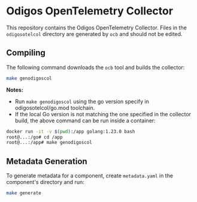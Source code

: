 # Odigos OpenTelemetry Collector

This repository contains the Odigos OpenTelemetry Collector.
Files in the `odigosotelcol` directory are generated by `ocb` and should not be edited.

## Compiling

The following command downloads the `ocb` tool and builds the collector:

```bash
make genodigoscol
```
**Notes:**
- Run `make genodigoscol` using the go version specify in odigosotelcol/go.mod toolchain. 
- If the local Go version is not matching the one specified in the collector build, the above command can be run inside a container:
```bash
docker run -it -v $(pwd):/app golang:1.23.0 bash
root@...:/go# cd /app
root@...:/app# make genodigoscol
```

## Metadata Generation

To generate metadata for a component, create `metadata.yaml` in the component's directory and run:

```bash
make generate
```